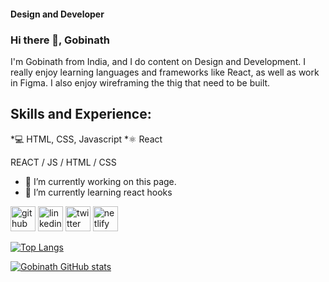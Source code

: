 
#### Design and Developer

### Hi there 👋, Gobinath
I'm Gobinath from India, and I do content on Design and Development. I really enjoy learning languages and frameworks like React, as well as work in Figma. I also enjoy wireframing the thig that need to be built.

## Skills and Experience:
*💻 HTML, CSS, Javascript
*⚛ React

REACT / JS / HTML / CSS

- 🔭 I’m currently working on this page.
- 🌱 I’m currently learning react hooks 

[<img src='https://cdn.jsdelivr.net/npm/simple-icons@3.0.1/icons/github.svg' alt='github' height='40'>](https://github.com/https://github.com/Gobinath24/)  [<img src='https://cdn.jsdelivr.net/npm/simple-icons@3.0.1/icons/linkedin.svg' alt='linkedin' height='40'>](https://www.linkedin.com/in/https://www.linkedin.com/in/gobinath-v-4103201a8//)  [<img src='https://cdn.jsdelivr.net/npm/simple-icons@3.0.1/icons/twitter.svg' alt='twitter' height='40'>](https://twitter.com/https://twitter.com/Gobinath_VB)  [<img src='https://cdn.jsdelivr.net/npm/simple-icons@3.0.1/icons/netlify.svg' alt='netlify' height='40'>](https://gobinathportfolio.netlify.app/)

[![Top Langs](https://github-readme-stats.vercel.app/api/top-langs/?username=Gobinath24)](https://github.com/Gobinath24/github-readme-stats)

[![Gobinath GitHub stats](https://github-readme-stats.vercel.app/api?username=Gobinath24)](https://github.com/Gobinath24/github-readme-stats)

